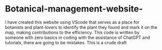 # Botanical-management-website-
I have created this website using VScode that serves as a place for botanists and plant-lovers to identify the plant they found and mark it on the map, making contributions to the efficiency. This code is written by someone with zero basics in coding with the assistance of ChatGPT and tutorials, there are going to be mistakes. This is a crude draft
